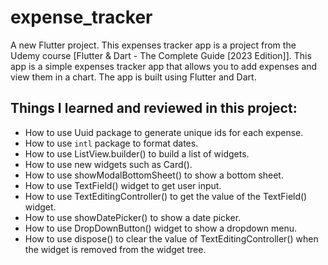 # expense_tracker

A new Flutter project. This expenses tracker app is a project from the Udemy course [Flutter & Dart - The Complete Guide [2023 Edition]]. This app is a simple expenses tracker app that allows you to add expenses and view them in a chart. The app is built using Flutter and Dart.

## Things I learned and reviewed in this project:
- How to use Uuid package to generate unique ids for each expense.
- How to use `intl` package to format dates.
- How to use ListView.builder() to build a list of widgets.
- How to use new widgets such as Card().
- How to use showModalBottomSheet() to show a bottom sheet.
- How to use TextField() widget to get user input.
- How to use TextEditingController() to get the value of the TextField() widget.
- How to use showDatePicker() to show a date picker.
- How to use DropDownButton() widget to show a dropdown menu.
- How to use dispose() to clear the value of TextEditingController() when the widget is removed from the widget tree.



